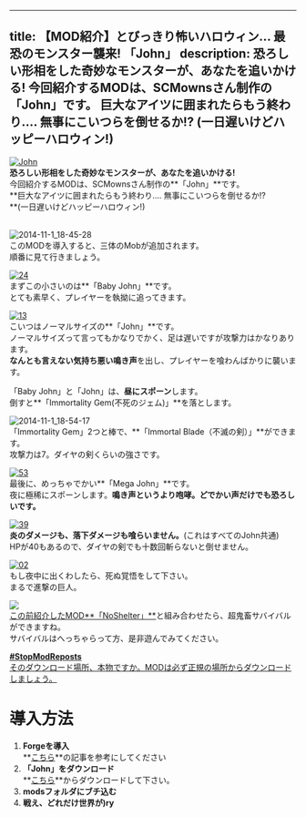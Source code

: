 
---
title: 【MOD紹介】とびっきり怖いハロウィン… 最恐のモンスター襲来! 「John」
description: 恐ろしい形相をした奇妙なモンスターが、あなたを追いかける!
 今回紹介するMODは、SCMownsさん制作の「John」です。
 巨大なアイツに囲まれたらもう終わり…. 無事にこいつらを倒せるか!?
 (一日遅いけどハッピーハロウィン!)
---

[![John](https://cdn-ak.f.st-hatena.com/images/fotolife/s/sasigume/20210208/20210208131501.png)](#1/e/1e510a20.png "John")  
**恐ろしい形相をした奇妙なモンスターが、あなたを追いかける!**  
今回紹介するMODは、SCMownsさん制作の**「John」**です。  
**巨大なアイツに囲まれたらもう終わり…. 無事にこいつらを倒せるか!?  
**(一日遅いけどハッピーハロウィン!)

   
![2014-11-1_18-45-28](https://cdn-ak.f.st-hatena.com/images/fotolife/s/sasigume/20210208/20210208135743.jpg)  
このMODを導入すると、三体のMobが追加されます。  
順番に見て行きましょう。

[![24](https://cdn-ak.f.st-hatena.com/images/fotolife/s/sasigume/20210208/20210208153720.png)](#a/9/a9caf5fa.png "24")  
まずこの小さいのは**「Baby John」**です。  
とても素早く、プレイヤーを執拗に追ってきます。

[![13](https://cdn-ak.f.st-hatena.com/images/fotolife/s/sasigume/20210208/20210208175049.png)](#e/f/ef102e7d.png "13")  
こいつはノーマルサイズの**「John」**です。  
ノーマルサイズって言ってもかなりでかく、足は遅いですが攻撃力はかなりあります。  
**なんとも言えない気持ち悪い鳴き声**を出し、プレイヤーを喰わんばかりに襲います。

「Baby John」と「John」は、**昼にスポーン**します。  
倒すと**「Immortality Gem(不死のジェム)」**を落とします。

![2014-11-1_18-54-17](https://cdn-ak.f.st-hatena.com/images/fotolife/s/sasigume/20210208/20210208143156.jpg)  
「Immortality Gem」2つと棒で、**「Immortal Blade（不滅の剣）」**ができます。  
攻撃力は7。ダイヤの剣くらいの強さです。

[![53](https://cdn-ak.f.st-hatena.com/images/fotolife/s/sasigume/20210208/20210208162320.png)](#d/8/d8296445.png "53")  
最後に、めっちゃでかい**「Mega John」**です。  
夜に極稀にスポーンします。**鳴き声というより咆哮。どでかい声だけでも恐ろしいです。**

[![39](https://cdn-ak.f.st-hatena.com/images/fotolife/s/sasigume/20210208/20210208151329.png)](#9/3/93a0a8ee.png "39")  
**炎のダメージも、落下ダメージも喰らいません。**(これはすべてのJohn共通)  
HPが40もあるので、ダイヤの剣でも十数回斬らないと倒せません。

[![02](https://cdn-ak.f.st-hatena.com/images/fotolife/s/sasigume/20210208/20210208154221.png)](#a/e/aee17181.png "02")  
もし夜中に出くわしたら、死ぬ覚悟をして下さい。  
まるで進撃の巨人。

[![](//resize.blogsys.jp/1937ee7454a8f4195aa65848ae7ad12fa0f0b258/crop1/198x125//wp-content/uploads/imgs/1/d/1d4cb985.png)](/41549507/)  
[この前紹介したMOD**「NoShelter」**](/41549507/ "【MOD紹介】激ムズい! どこでもゾンビが追いかけてくる 「NoShelter」 【Minecraft】")と組み合わせたら、超鬼畜サバイバルができますね。  
サバイバルはへっちゃらって方、是非遊んでみてください。

[**#StopModReposts**  
そのダウンロード場所、本物ですか。MODは必ず正規の場所からダウンロードしましょう。](https://www.napoan.com/stop-mod-reposts/)

# 導入方法 

1.  **Forgeを導入**  
    **[こちら](/new-way-to-install-mod/)**の記事を参考にしてください
2.  **「John」をダウンロード**  
    **[こちら](http://www.minecraftforum.net/forums/mapping-and-modding/minecraft-mods/1283649-1-6-4-smp-john-v3-2-revived-mega-giant-john-baby)**からダウンロードして下さい。
3.  **modsフォルダにブチ込む** 
4.  **戦え、どれだけ世界が)ry**
